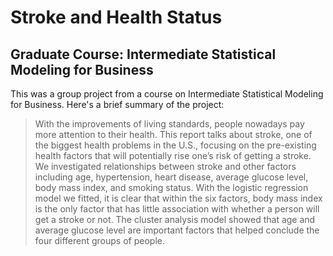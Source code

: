 # Stroke and Health Status
## Graduate Course: Intermediate Statistical Modeling for Business ##

This was a group project from a course on Intermediate Statistical Modeling for Business. Here's a brief summary of the project:

>With the improvements of living standards, people nowadays pay more attention to their health. This report talks about stroke, one of the biggest health problems in the U.S., focusing on the pre-existing health factors that will potentially rise one’s risk of getting a stroke. We investigated relationships between stroke and other factors including age, hypertension, heart disease, average glucose level, body mass index, and smoking status. With the logistic regression model we fitted, it is clear that within the six factors, body mass index is the only factor that has little association with whether a person will get a stroke or not. The cluster analysis model showed
that age and average glucose level are important factors that helped conclude the four different groups of people.
